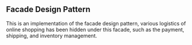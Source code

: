 ## Facade Design Pattern
This is an implementation of the facade design pattern, various logistics of online shopping has been hidden under this facade, such as the payment, shipping, and inventory management.
